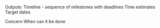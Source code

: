 Outputs:
Timeline - sequence of milestones with deadlines
Time estimates
Target dates

Concern
When can it be done


